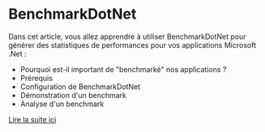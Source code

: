 # BenchmarkDotNet

Dans cet article, vous allez apprendre à utiliser BenchmarkDotNet pour générer des statistiques de performances pour vos applications Microsoft .Net :
- Pourquoi est-il important de "benchmarké" nos applications ?
- Prérequis
- Configuration de BenchmarkDotNet
- Démonstration d'un benchmark
- Analyse d'un benchmark

[Lire la suite ici](https://coffeecoding.fr/2023/01/07/benchmark-dapplication-net/)
